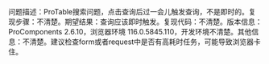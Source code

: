问题描述：ProTable搜索问题，点击查询后过一会儿触发查询，不是即时的。复现步骤：不清楚。期望结果：查询应该即时触发。复现代码：不清楚。版本信息：ProComponents 2.6.10，浏览器环境 116.0.5845.110，开发环境不清楚。其他信息：不清楚。建议检查form或者request中是否有高耗时任务，可能导致浏览器卡住。
